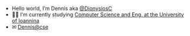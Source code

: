 - Hello world, I’m Dennis aka [@DionysiosC](https://github.com/DionysiosC)
-  👨‍💻 I’m currently studying [Computer Science and Eng. at the University of Ioannina](https://www.cs.uoi.gr/)
- ✉ [Dennis@cse](mailto:cs04840@uoi.gr)
 
<!---
DionysiosC/DionysiosC is a ✨ special ✨ repository because its `README.md` (this file) appears on your GitHub profile.
You can click the Preview link to take a look at your changes.
--->
